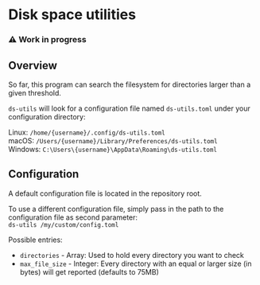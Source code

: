 # Disk space utilities

### ⚠ Work in progress

## Overview
So far, this program can search the filesystem for directories larger than a given threshold.

`ds-utils` will look for a configuration file named `ds-utils.toml` under your configuration directory:

Linux: `/home/{username}/.config/ds-utils.toml`  
macOS: `/Users/{username}/Library/Preferences/ds-utils.toml`  
Windows: `C:\Users\{username}\AppData\Roaming\ds-utils.toml`  

## Configuration
A default configuration file is located in the repository root.

To use a different configuration file, simply pass in the path to the configuration file as second parameter:  
`ds-utils /my/custom/config.toml`

Possible entries:
- `directories` - Array: Used to hold every directory you want to check
- `max_file_size` - Integer: Every directory with an equal or larger size (in bytes) will get reported (defaults to 75MB)
